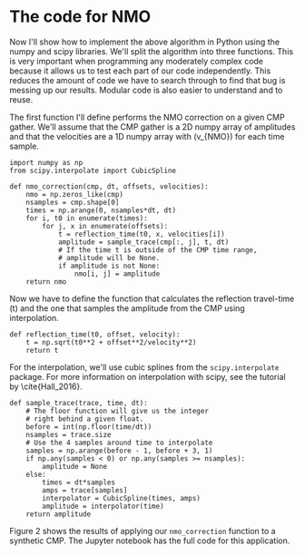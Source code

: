 # The code for NMO

Now I'll show how to implement the above algorithm in Python using the numpy and scipy libraries.
We'll split the algorithm into three functions.
This is very important when programming any moderately complex code because it allows us to test each part of our code independently.
This reduces the amount of code we have to search through to find that bug is messing up our results.
Modular code is also easier to understand and to reuse.

The first function I'll define performs the NMO correction on a given CMP gather.
We'll assume that the CMP gather is a 2D numpy array of amplitudes and that the velocities are a 1D numpy array with \(v_{NMO}\) for each time sample.

    import numpy as np
    from scipy.interpolate import CubicSpline

    def nmo_correction(cmp, dt, offsets, velocities):
        nmo = np.zeros_like(cmp)
        nsamples = cmp.shape[0]
        times = np.arange(0, nsamples*dt, dt)
        for i, t0 in enumerate(times):
            for j, x in enumerate(offsets):
                t = reflection_time(t0, x, velocities[i])
                amplitude = sample_trace(cmp[:, j], t, dt)
                # If the time t is outside of the CMP time range,
                # amplitude will be None.
                if amplitude is not None:
                    nmo[i, j] = amplitude
        return nmo    
        

Now we have to define the function that calculates the reflection travel-time \(t\) and the one that samples the amplitude from the CMP using interpolation.

    def reflection_time(t0, offset, velocity):
        t = np.sqrt(t0**2 + offset**2/velocity**2)
        return t


For the interpolation, we'll use cubic splines from the `scipy.interpolate` package. 
For more information on interpolation with scipy, see the tutorial by \cite{Hall_2016}.

    def sample_trace(trace, time, dt):
        # The floor function will give us the integer
        # right behind a given float.
        before = int(np.floor(time/dt))
        nsamples = trace.size
        # Use the 4 samples around time to interpolate
        samples = np.arange(before - 1, before + 3, 1)
        if np.any(samples < 0) or np.any(samples >= nsamples):
            amplitude = None
        else:
            times = dt*samples
            amps = trace[samples]
            interpolator = CubicSpline(times, amps)
            amplitude = interpolator(time)
        return amplitude


Figure 2 shows the results of applying our `nmo_correction` function to a synthetic CMP. 
The Jupyter notebook has the full code for this application.